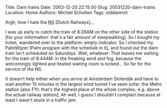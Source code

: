 Title: Darn trains
Date: 2003-12-20 22:15:00
Slug: 20031220-darn-trains
Location: Home
Authors: Michiel Scholten
Tags: olddammit

<p>Argh, how I hate the <acronym title="Nederlandse Spoorwegen">NS</acronym> [Dutch Railways]...</p>
<p>I was up early to catch the train of 8:28AM on the other side of the station [for your information: that's a fair amount of sleepwalking]. So I bought my ticket, wandered over to the platform: empty indicator. So I checked my PalmWijzer [Palm program with the schedule in it], and found out the darn train isn't scheduled on Saturdays. Well, whatever. That leaves me waiting for the train of 8:44AM. In the freaking wind and fog, because the welcomingly lighted and heated waiting room is locked... So far for the service of the NS.</p>
<p>It doesn't help either when you arrive at Amsterdam Sloterdijk and have to wait another 15 minutes in the largest wind tunnel I've seen sofar: the Metro station [also FYI: that's the highest place of the whole complex, e.g. above the actual railway station]. Ah well, I guess I shouldn't complain because at least I wasn't stuck in a traffic jam.</p>